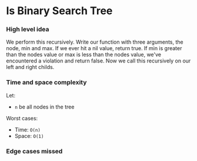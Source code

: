 # Is Binary Search Tree

### High level idea

We perform this recursively.  Write our function with three arguments, the node, min and max.  If we ever hit a nil value, return true.  If min is greater than the nodes value or max is less than the nodes value, we've encountered a violation and return false.  Now we call this recursively on our left and right childs.  

### Time and space complexity

Let: <br>

- `n` be all nodes in the tree<br>

Worst cases: <br>

- Time: `O(n)` <br>
- Space: `O(1)`

### Edge cases missed

